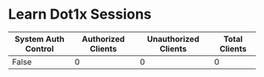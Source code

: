 
# Learn Dot1x Sessions
| System Auth Control | Authorized Clients | Unauthorized Clients | Total Clients |
| ------------------- | ------------------ | -------------------- | ------------- |
| False | 0 | 0 | 0 |